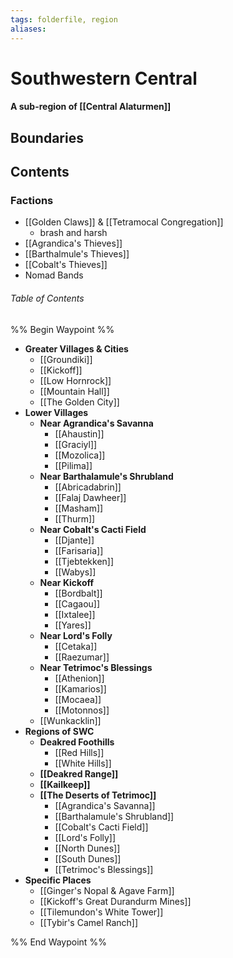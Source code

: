 ```yaml
---
tags: folderfile, region
aliases:
---
```

# Southwestern Central
#### A sub-region of [[Central Alaturmen]]
## Boundaries
## Contents
### Factions
- [[Golden Claws]] & [[Tetramocal Congregation]]
	- brash and harsh
- [[Agrandica's Thieves]]
- [[Barthalmule's Thieves]]
- [[Cobalt's Thieves]]
- Nomad Bands


###### Table of Contents
%% Begin Waypoint %%
- **Greater Villages & Cities**
	- [[Groundiki]]
	- [[Kickoff]]
	- [[Low Hornrock]]
	- [[Mountain Hall]]
	- [[The Golden City]]
- **Lower Villages**
	- **Near Agrandica's Savanna**
		- [[Ahaustin]]
		- [[Graciyl]]
		- [[Mozolica]]
		- [[Pilima]]
	- **Near Barthalamule's Shrubland**
		- [[Abricadabrin]]
		- [[Falaj Dawheer]]
		- [[Masham]]
		- [[Thurm]]
	- **Near Cobalt's Cacti Field**
		- [[Djante]]
		- [[Farisaria]]
		- [[Tjebtekken]]
		- [[Wabys]]
	- **Near Kickoff**
		- [[Bordbalt]]
		- [[Cagaou]]
		- [[Ixtalee]]
		- [[Yares]]
	- **Near Lord's Folly**
		- [[Cetaka]]
		- [[Raezumar]]
	- **Near Tetrimoc's Blessings**
		- [[Athenion]]
		- [[Kamarios]]
		- [[Mocaea]]
		- [[Motonnos]]
	- [[Wunkacklin]]
- **Regions of SWC**
	- **Deakred Foothills**
		- [[Red Hills]]
		- [[White Hills]]
	- **[[Deakred Range]]**
	- **[[Kailkeep]]**
	- **[[The Deserts of Tetrimoc]]**
		- [[Agrandica's Savanna]]
		- [[Barthalamule's Shrubland]]
		- [[Cobalt's Cacti Field]]
		- [[Lord's Folly]]
		- [[North Dunes]]
		- [[South Dunes]]
		- [[Tetrimoc's Blessings]]
- **Specific Places**
	- [[Ginger's Nopal & Agave Farm]]
	- [[Kickoff's Great Durandurm Mines]]
	- [[Tilemundon's White Tower]]
	- [[Tybir's Camel Ranch]]

%% End Waypoint %%
